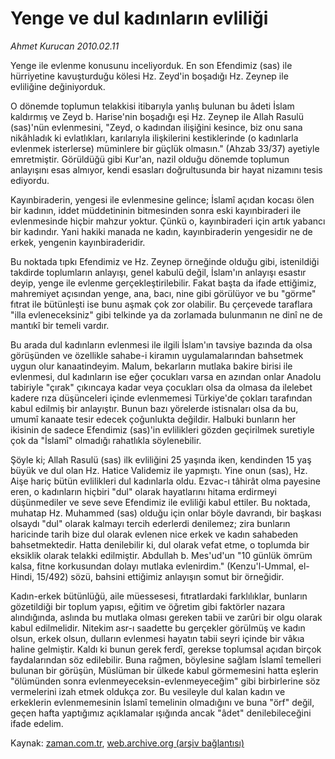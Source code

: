 # Yenge ve dul kadınların evliliği

*Ahmet Kurucan 2010.02.11*

<tr><td class="metin" colspan="2" style="padding-top: 20px; padding-left: 5px; ">Yenge ile evlenme konusunu inceliyorduk. En son Efendimiz (sas) ile hürriyetine kavuşturduğu kölesi Hz. Zeyd'in boşadığı Hz. Zeynep ile evliliğine değiniyorduk.</td></tr><tr><td class="metin" colspan="2" style="padding-top: 20px; padding-left: 5px; "><p>O dönemde toplumun telakkisi itibarıyla yanlış bulunan bu âdeti İslam kaldırmış ve Zeyd b. Harise'nin boşadığı eşi Hz. Zeynep ile Allah Rasulü (sas)'nün evlenmesini, "Zeyd, o kadından ilişiğini kesince, biz onu sana nikâhladık ki evlatlıkları, karılarıyla ilişkilerini kestiklerinde (o kadınlarla evlenmek isterlerse) müminlere bir güçlük olmasın." (Ahzab 33/37) ayetiyle emretmiştir. Görüldüğü gibi Kur'an, nazil olduğu dönemde toplumun anlayışını esas almıyor, kendi esasları doğrultusunda bir hayat nizamını tesis ediyordu.
<p>Kayınbiraderin, yengesi ile evlenmesine gelince; İslamî açıdan kocası ölen bir kadının, iddet müddetininin bitmesinden sonra eski kayınbiraderi ile evlenmesinde hiçbir mahzur yoktur. Çünkü o, kayınbiraderi için artık yabancı bir kadındır. Yani hakiki manada ne kadın, kayınbiraderin yengesidir ne de erkek, yengenin kayınbiraderidir.
<p>Bu noktada tıpkı Efendimiz ve Hz. Zeynep örneğinde olduğu gibi, istenildiği takdirde toplumların anlayışı, genel kabulü değil, İslam'ın anlayışı esastır deyip, yenge ile evlenme gerçekleştirilebilir. Fakat başta da ifade ettiğimiz, mahremiyet açısından yenge, ana, bacı, nine gibi görülüyor ve bu "görme" fıtrat ile bütünleşti ise bunu aşmak çok zor olabilir. Bu çerçevede taraflara "illa evleneceksiniz" gibi telkinde ya da zorlamada bulunmanın ne dinî ne de mantıkî bir temeli vardır.
<p>Bu arada dul kadınların evlenmesi ile ilgili İslam'ın tavsiye bazında da olsa görüşünden ve özellikle sahabe-i kiramın uygulamalarından bahsetmek uygun olur kanaatindeyim. Malum, bekarların mutlaka bakire birisi ile evlenmesi, dul kadınların ise eğer çocukları varsa en azından onlar Anadolu tabiriyle "çırak" çıkıncaya kadar veya çocukları olsa da olmasa da ilelebet kadere rıza düşünceleri içinde evlenmemesi Türkiye'de çokları tarafından kabul edilmiş bir anlayıştır. Bunun bazı yörelerde istisnaları olsa da bu, umumî kanaate tesir edecek çoğunlukta değildir. Halbuki bunların her ikisinin de sadece Efendimiz (sas)'in evlilikleri gözden geçirilmek suretiyle çok da "İslamî" olmadığı rahatlıkla söylenebilir.
<p>Şöyle ki; Allah Rasulü (sas) ilk evliliğini 25 yaşında iken, kendinden 15 yaş büyük ve dul olan Hz. Hatice Validemiz ile yapmıştı. Yine onun (sas), Hz. Aişe hariç bütün evlilikleri dul kadınlarla oldu. Ezvac-ı tâhirât olma payesine eren, o kadınların hiçbiri "dul" olarak hayatlarını hitama erdirmeyi düşünmediler ve seve seve Efendimiz ile evliliği kabul ettiler. Bu noktada, muhatap Hz. Muhammed (sas) olduğu için onlar böyle davrandı, bir başkası olsaydı "dul" olarak kalmayı tercih ederlerdi denilemez; zira bunların haricinde tarih bize dul olarak evlenen nice erkek ve kadın sahabeden bahsetmektedir. Hatta denilebilir ki, dul olarak vefat etme, o toplumda bir eksiklik olarak telakki edilmiştir. Abdullah b. Mes'ud'un "10 günlük ömrüm kalsa, fitne korkusundan dolayı mutlaka evlenirdim." (Kenzu'l-Ummal, el-Hindi, 15/492) sözü, bahsini ettiğimiz anlayışın somut bir örneğidir.
<p>Kadın-erkek bütünlüğü, aile müessesesi, fıtratlardaki farklılıklar, bunların gözetildiği bir toplum yapısı, eğitim ve öğretim gibi faktörler nazara alındığında, aslında bu mutlaka olması gereken tabii ve zarûri bir olgu olarak kabul edilmelidir. Nitekim asr-ı saadette bu gerçekler görülmüş ve kadın olsun, erkek olsun, dulların evlenmesi hayatın tabii seyri içinde bir vâkıa haline gelmiştir. Kaldı ki bunun gerek ferdî, gerekse toplumsal açıdan birçok faydalarından söz edilebilir. Buna rağmen, böylesine sağlam İslamî temelleri bulunan bir görüşün, Müslüman bir ülkede kabul görmemesini hatta eşlerin "ölümünden sonra evlenmeyeceksin-evlenmeyeceğim" gibi birbirlerine söz vermelerini izah etmek oldukça zor. Bu vesileyle dul kalan kadın ve erkeklerin evlenmemesinin İslamî temelinin olmadığını ve buna "örf" değil, geçen hafta yaptığımız açıklamalar ışığında ancak "âdet" denilebileceğini ifade edelim. <br/></p></p></p></p></p></p></td></tr>

Kaynak: [zaman.com.tr](http://zaman.com.tr/yazar.do?yazino=950291), [web.archive.org (arşiv bağlantısı)](http://web.archive.org/web/20100214092059/http://www.zaman.com.tr:80/yazar.do?yazino=950291)
